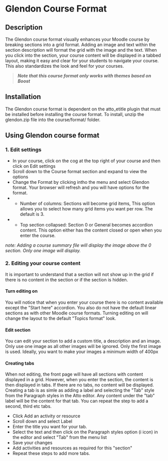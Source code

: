# Glendon Course Format
## Description
The Glendon course format visually enhances your Moodle course by breaking sections into a grid format. Adding an image and text within the section description will format the grid with the image and the text. When you click into the section, your course content will be displayed in a tabbed layout, making it easy and clear for your students to navigate your course. This also standardizes the look and feel for your courses.


> ***Note that this course format only works with themes based on Boost***

## Installation
The Glendon course format is dependent on the atto_etitle plugin that must be installed before installing the course format.  To install, unzip the glendon.zip file into the course/format/ folder.
## Using Glendon course format
### 1. Edit settings
- In your course, click on the cog at the top right of your course and then click on Edit settings
- Scroll down to the Course format section and expand to view the options
- Change the Format by clicking intho the menu and select Glendon format. Your browser will refresh and you will have options for the format.
- - Number of columns: Sections will become grid items, This option allows you to select how many grid items you want per row. The default is 3.
- - Top section collapsed: Section 0 or General becomes accordion content. This option either has the content closed or open when you enter the course.

*note: Adding a course summary file will display the image above the 0 section. Only one image will display.*

### 2. Editing your course content
It is important to understand that a section will not show up in the grid if there is no content in the section or if the section is hidden. 
#### Turn editing on
You will notice that when you enter your course there is no content available except the "Start here" accordion. You also do not have the default linear sections as with other Moodle course formats. Turning editing on will change the layout to the default "Topics format" look.
#### Edit section
You can edit your section to add a custom title, a description and an image. Only use one image as all other images will be ignored. Only the first image is used. Ideally, you want to make your images a minimum width of 400px
#### Creating tabs
When not editing, the front page will have all sections with content displayed in a grid. However, when you enter the section, the content is then displayed in tabs. If there are no tabs, no content will be displayed. Creating a tab is as simle as adding a label and selecting the "Tab" style from the Paragraph styles in the Atto editor. Any content under the "tab" label will be the content for that tab. You can repeat the step to add a second, third etc tabs.
- Click Add an activity or resource
- Scroll down and select Label
- Enter the title you want for your tab.
- Select the text and then click on the Paragraph styles option (i icon) in the editor and select "Tab" from the menu list
- Save your changes
- Add activities and resources as required for this "section"
- Repeat these steps to add more tabs.